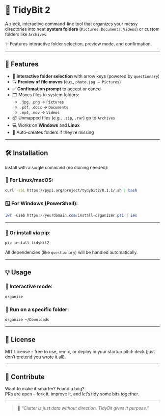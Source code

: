 # 📁 TidyBit 2

A sleek, interactive command-line tool that organizes your messy directories into neat **system folders** (`Pictures`, `Documents`, `Videos`) or custom folders like `Archives`.

✨ Features interactive folder selection, preview mode, and confirmation.

---

## 🚀 Features

- 🧭 **Interactive folder selection** with arrow keys (powered by `questionary`)
- 🔍 **Preview of file moves** (e.g., `photo.jpg → Pictures`)
- ✅ **Confirmation prompt** to accept or cancel
- 🗂️ Moves files to system folders:
  - `.jpg`, `.png` → `Pictures`
  - `.pdf`, `.docx` → `Documents`
  - `.mp4`, `.mov` → `Videos`
- 📦 Unmapped files (e.g., `.zip`, `.rar`) go to `Archives`
- 💻 Works on **Windows** and **Linux**
- 🔧 Auto-creates folders if they’re missing

---

## 🛠️ Installation

Install with a single command (no cloning needed):

### 🔧 For Linux/macOS:

```bash
curl -sSL https://pypi.org/project/tydybit2/0.1.1/.sh | bash
```

### 🪟 For Windows (PowerShell):

```powershell
iwr -useb https://yourdomain.com/install-organizer.ps1 | iex
```

---

### 🐍 Or install via pip:

```bash
pip install tidybit2
```

All dependencies (like `questionary`) will be handled automatically.

---

## 💡 Usage

### 🔄 Interactive mode:

```bash
organize
```

### 📂 Run on a specific folder:

```bash
organize ~/Downloads
```

---

## 📄 License

MIT License – free to use, remix, or deploy in your startup pitch deck (just don’t pretend you wrote it all).

---

## 🤝 Contribute

Want to make it smarter? Found a bug?  
PRs are open – fork it, improve it, and let’s tidy some bits together.

---

> 🧠 *“Clutter is just data without direction. TidyBit gives it purpose.”*

